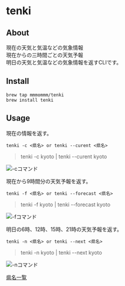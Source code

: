 # tenki  
  
## About  
  
現在の天気と気温などの気象情報  
現在からの三時間ごとの天気予報  
明日の天気と気温などの気象情報を返すCLIです。  
  
## Install  
  
`brew tap mmmommm/tenki`  
`brew install tenki`  
  
## Usage  
  
現在の情報を返す。  
  
`tenki -c <県名> or tenki --curent <県名>`  
> tenki -c kyoto | tenki --curent kyoto  
  
![-cコマンド](https://user-images.githubusercontent.com/51479834/96333964-2a96ad00-10a8-11eb-8219-ad6cca82aa46.png)
  
現在から9時間分の天気予報を返す。  
  
`tenki -f <県名> or tenki --forecast <県名>`  
> tenki -f kyoto | tenki --forecast kyoto  
  
![-fコマンド](https://user-images.githubusercontent.com/51479834/96333999-6467b380-10a8-11eb-814a-14b0af1586f6.png)
  
明日の6時、12時、15時、21時の天気予報を返す。  
  
`tenki -n <県名> or tenki --next <県名>`  
> tenki -n kyoto | tenki --next kyoto  
  
![-nコマンド](https://user-images.githubusercontent.com/51479834/96334005-6fbadf00-10a8-11eb-81aa-047497612185.png)
  
[県名一覧](./prefecture.md)